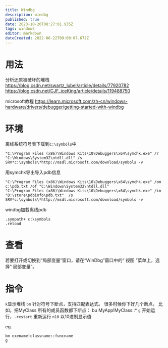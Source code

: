 ```yaml
---
title: Windbg
description: windbg
published: true
date: 2023-10-20T08:27:01.935Z
tags: windows
editor: markdown
dateCreated: 2022-06-22T09:00:07.672Z
---
```


# 用法
分析还原被破坏的堆栈
https://blog.csdn.net/swartz_lubel/article/details/77920782
https://blog.csdn.net/CJF_iceKing/article/details/119488750

microsoft教程
https://learn.microsoft.com/zh-cn/windows-hardware/drivers/debugger/getting-started-with-windbg

# 环境
 离线系统符号表下载到```c:\symbols```中
```
"C:\Program Files (x86)\Windows Kits\10\Debuggers\x64\symchk.exe" /r "C:\Windows\System32\ntdll.dll" /s SRV*c:\symbols\*http://msdl.microsoft.com/download/symbols -v
```
用symchk导出导入pdb信息
```
"C:\Program Files (x86)\Windows Kits\10\Debuggers\x64\symchk.exe" /om c:\pdb.txt /of "C:\Windows\System32\ntdll.dll"
"C:\Program Files (x86)\Windows Kits\10\Debuggers\x64\symchk.exe" /im "D:\store\pdbinfo\pdb.txt"  /s SRV*c:\symbols\*http://msdl.microsoft.com/download/symbols -v
```
windbg加载离线pdb
```
.sympath+ c:\symbols
.reload
```

# 查看
若要打开或切换到“局部变量”窗口，请在“WinDbg”窗口中的“ 视图 ”菜单上，选择“ 局部变量”。

# 指令
```k```显示堆栈
```bm``` 针对符号下断点，支持匹配表达式。 很多时候你下好几个断点。 比如，把MyClass 所有的成员函数都下断点： bu MyApp!MyClass::*
```g``` 开始运行，```.restart``` 重新运行
```n10``` 以10进制显示值

eg.
```
bm exename!classname::funcname
g
```

